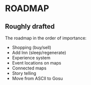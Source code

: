 ROADMAP
=======


Roughly drafted
---------------

The roadmap in the order of importance:

* Shopping (buy/sell)
* Add Inn (sleep/regenerate)
* Experience system
* Event locations on maps
* Connected maps
* Story telling
* Move from ASCII to Gosu

